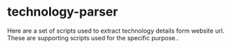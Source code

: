 # technology-parser
Here are a set of scripts used to extract technology details form website url. These are supporting scripts used for the specific purpose..
